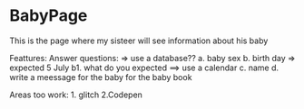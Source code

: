 # BabyPage

This is the page where my sisteer will see information about his baby

Feattures:
    Answer questions: => use a database??
        a. baby sex
        b. birth day => expected 5 July
            b1. what do you expected ==> use a calendar
        c. name
        d. write a meessage for the baby for the baby book

Areas too work:
    1. glitch
    2.Codepen